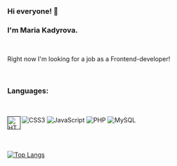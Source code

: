 ### Hi everyone! 👋

### I'm Maria Kadyrova.

<br />

Right now I'm looking for a job as a Frontend-developer!

<br />

### Languages:

<br />

[<img align="left" alt="HTML5" width="30px" src="https://img.shields.io/badge/html5-%23E34F26.svg?style=for-the-badge&logo=html5&logoColor=white" />]()
![CSS3](https://img.shields.io/badge/css3-%231572B6.svg?style=for-the-badge&logo=css3&logoColor=white)
![JavaScript](https://img.shields.io/badge/javascript-%23323330.svg?style=for-the-badge&logo=javascript&logoColor=%23F7DF1E)
![PHP](https://img.shields.io/badge/php-%23777BB4.svg?style=for-the-badge&logo=php&logoColor=white)
![MySQL](https://img.shields.io/badge/mysql-%2300f.svg?style=for-the-badge&logo=mysql&logoColor=white)

<br />



<br />

[![Top Langs](https://github-readme-stats.vercel.app/api/top-langs/?username=agishe&layout=compact&hide=Hack)](https://github.com/anuraghazra/github-readme-stats)

<!--
**agishe/agishe** is a ✨ _special_ ✨ repository because its `README.md` (this file) appears on your GitHub profile.

Here are some ideas to get you started:

- 🔭 I’m currently working on ...
- 🌱 I’m currently learning ...
- 👯 I’m looking to collaborate on ...
- 🤔 I’m looking for help with ...
- 💬 Ask me about ...
- 📫 How to reach me: ...
- 😄 Pronouns: ...
- ⚡ Fun fact: ...
-->
